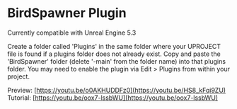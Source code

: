 # BirdSpawner Plugin
 
Currently compatible with Unreal Engine 5.3 <br />

Create a folder called 'Plugins' in the same folder where your UPROJECT file is found if a plugins folder does not already exist.
Copy and paste the 'BirdSpawner' folder (delete '-main' from the folder name) into that plugins folder. You may need to enable the plugin via Edit > Plugins from within your project.

Preview: [https://youtu.be/o0AKHUDDFz0](https://youtu.be/HS8_kFqi9ZU) <br />
Tutorial: [https://youtu.be/oox7-lssbWU](https://youtu.be/oox7-lssbWU)

